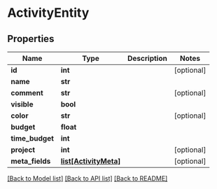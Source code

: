 # ActivityEntity

## Properties
Name | Type | Description | Notes
------------ | ------------- | ------------- | -------------
**id** | **int** |  | [optional] 
**name** | **str** |  | 
**comment** | **str** |  | [optional] 
**visible** | **bool** |  | 
**color** | **str** |  | [optional] 
**budget** | **float** |  | 
**time_budget** | **int** |  | 
**project** | **int** |  | [optional] 
**meta_fields** | [**list[ActivityMeta]**](ActivityMeta.md) |  | [optional] 

[[Back to Model list]](../README.md#documentation-for-models) [[Back to API list]](../README.md#documentation-for-api-endpoints) [[Back to README]](../README.md)


